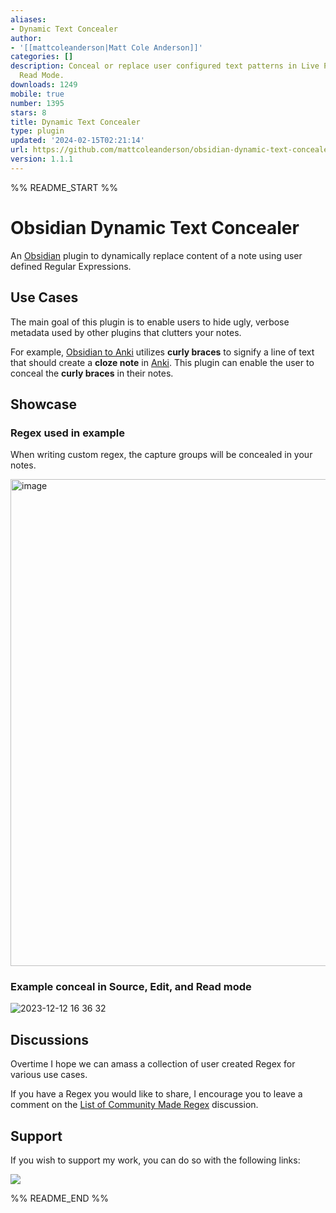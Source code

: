 ```yaml
---
aliases:
- Dynamic Text Concealer
author:
- '[[mattcoleanderson|Matt Cole Anderson]]'
categories: []
description: Conceal or replace user configured text patterns in Live Preview and
  Read Mode.
downloads: 1249
mobile: true
number: 1395
stars: 8
title: Dynamic Text Concealer
type: plugin
updated: '2024-02-15T02:21:14'
url: https://github.com/mattcoleanderson/obsidian-dynamic-text-concealer
version: 1.1.1
---
```


%% README_START %%

# Obsidian Dynamic Text Concealer

An [Obsidian](https://obsidian.md) plugin to dynamically replace content of a note using user defined Regular Expressions.

## Use Cases

The main goal of this plugin is to enable users to hide ugly, verbose metadata used by other plugins that clutters your notes.

For example, [Obsidian to Anki](https://github.com/Pseudonium/Obsidian_to_Anki/wiki/Cloze-formatting) utilizes **curly braces** to signify a line of text that should create a **cloze note** in [Anki](https://docs.ankiweb.net/editing.html#cloze-deletion). This plugin can enable the user to conceal the **curly braces** in their notes.

## Showcase

### Regex used in example

When writing custom regex, the capture groups will be concealed in your notes.

<img width="779" alt="image" src="https://github.com/mattcoleanderson/obsidian-dynamic-text-concealer/assets/49250378/451db886-93e5-4692-b31e-f09e4d65b484">


### Example conceal in Source, Edit, and Read mode

![2023-12-12 16 36 32](https://github.com/mattcoleanderson/obsidian-dynamic-text-concealer/assets/49250378/e00604c3-21b6-43cf-82cb-a015439253c9)

## Discussions

Overtime I hope we can amass a collection of user created Regex for various use cases.

If you have a Regex you would like to share, I encourage you to leave a comment on 
the [List of Community Made Regex](https://github.com/mattcoleanderson/obsidian-dynamic-text-concealer/discussions/19) discussion.

## Support

If you wish to support my work, you can do so with the following links:

<!-- Buy Me a Coffee embedded button -->
<a href="https://www.buymeacoffee.com/mattcoleanderson"><img src="https://img.buymeacoffee.com/button-api/?text=Buy me a coffee&emoji=&slug=mattcoleanderson&button_colour=40DCA5&font_colour=ffffff&font_family=Inter&outline_colour=000000&coffee_colour=FFDD00" /></a>



%% README_END %%